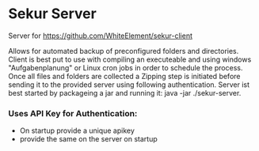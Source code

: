 # Sekur Server
Server for https://github.com/WhiteElement/sekur-client

Allows for automated backup of preconfigured folders and directories.
Client is best put to use with compiling an executeable and using windows "Aufgabenplanung" or Linux cron jobs in order to schedule the process.
Once all files and folders are collected a Zipping step is initiated before sending it to the provided server using following authentication.
Server ist best started by packageing a jar and running it: java -jar ./sekur-server.

### Uses API Key for Authentication:
* On startup provide a unique apikey
* provide the same on the server on startup
